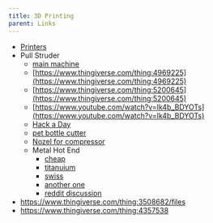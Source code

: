 ```yaml
---
title: 3D Printing
parent: Links
---
```


- [Printers](https://docs.google.com/document/d/1D5xxhqqoeXHjThn9ryQusZ4Ha8XDlrCnOrlBaLQUVmE/edit?usp=sharing)
- Pull Struder
  - [main machine](https://www.thingiverse.com/thing:5200645)  
  - [https://www.thingiverse.com/thing:4969225](https://www.thingiverse.com/thing:4969225)
  - [https://www.thingiverse.com/thing:5200645](https://www.thingiverse.com/thing:5200645)
  - [https://www.youtube.com/watch?v=Ik4b_BDYOTs](https://www.youtube.com/watch?v=Ik4b_BDYOTs)
  - [Hack a Day](https://hackaday.io/project/185196-pullstruder-from-plastic-bottle-to-pet-filament)
  - [pet bottle cutter](https://www.printables.com/fr/model/506101-pet-bottle-cutter-with-bearings)
  - [Nozel for compressor](https://www.thingiverse.com/thing:1554940)
  - Metal Hot End
    - [cheap](https://www.amazon.co.uk/SOOWAY-Printer-Assembled-Extruder-Printers/dp/B09KPP4SCC/ref=sr_1_17?crid=2KT97YPQHLF9S&keywords=metal+hot+end+cr-10&qid=1688752382&sprefix=metal+hot+end+cr-1%2Caps%2C69&sr=8-17)
    - [titanuium](https://amazon.co.uk/Precision-Upgrade-Titanium-Heatbreak-Hotend/dp/B0BLHW2Z92/ref=sr_1_32?crid=2KT97YPQHLF9S&keywords=metal%2Bhot%2Bend%2Bcr-10&qid=1688752382&sprefix=metal%2Bhot%2Bend%2Bcr-1%2Caps%2C69&sr=8-32&th=1)
    - [swiss](https://www.amazon.co.uk/Flexible-Friendly-Hotend-Creality-Printers/dp/B0789V2D7C/ref=d_pd_sbs_sccl_3_13/260-6408791-6868644?pd_rd_w=o1i7p&content-id=amzn1.sym.b3680bff-f077-48e1-82e2-187909445cc9&pf_rd_p=b3680bff-f077-48e1-82e2-187909445cc9&pf_rd_r=0KTF7TTAQ8N7MSWWWVMC&pd_rd_wg=c9FM8&pd_rd_r=caa9b44e-8643-4b59-b9a0-0b5d9def0d2f&pd_rd_i=B0789V2D7C&psc=1)
    - [another one](https://e3d-online.com/products/v6-all-metal-hotend?variant=40923457880123)
    - [reddit discussion](https://www.reddit.com/r/CR10/comments/k6mf6w/allmetal_hotend_for_cr10_v3/)
 - https://www.thingiverse.com/thing:3508682/files
 - https://www.thingiverse.com/thing:4357538
